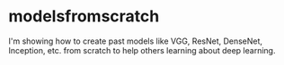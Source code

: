 # modelsfromscratch
I'm showing how to create past models like VGG, ResNet, DenseNet, Inception, etc. from scratch to help others learning about deep learning.
